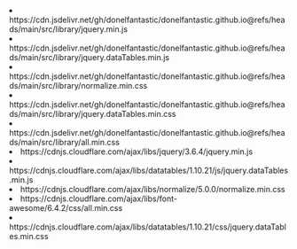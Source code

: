 <li>https://cdn.jsdelivr.net/gh/donelfantastic/donelfantastic.github.io@refs/heads/main/src/library/jquery.min.js</li>

<li>https://cdn.jsdelivr.net/gh/donelfantastic/donelfantastic.github.io@refs/heads/main/src/library/jquery.dataTables.min.js</li>

<li>https://cdn.jsdelivr.net/gh/donelfantastic/donelfantastic.github.io@refs/heads/main/src/library/normalize.min.css</li>

<li>https://cdn.jsdelivr.net/gh/donelfantastic/donelfantastic.github.io@refs/heads/main/src/library/jquery.dataTables.min.css</li>

<li>https://cdn.jsdelivr.net/gh/donelfantastic/donelfantastic.github.io@refs/heads/main/src/library/all.min.css</li>


<li>https://cdnjs.cloudflare.com/ajax/libs/jquery/3.6.4/jquery.min.js</li>

<li>https://cdnjs.cloudflare.com/ajax/libs/datatables/1.10.21/js/jquery.dataTables.min.js</li>

<li>https://cdnjs.cloudflare.com/ajax/libs/normalize/5.0.0/normalize.min.css</li>

<li>https://cdnjs.cloudflare.com/ajax/libs/font-awesome/6.4.2/css/all.min.css</li>

<li>https://cdnjs.cloudflare.com/ajax/libs/datatables/1.10.21/css/jquery.dataTables.min.css</li>
